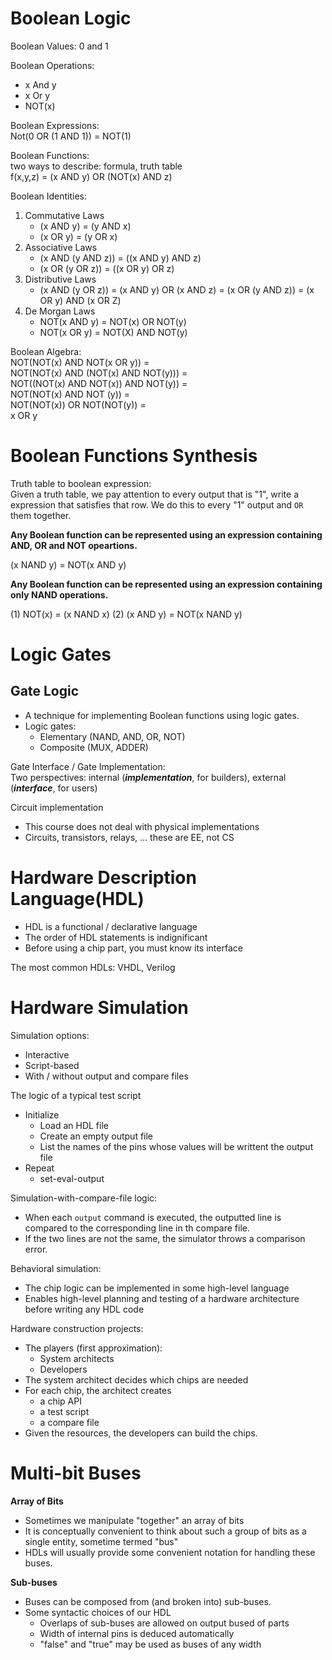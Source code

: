 # Boolean Logic
Boolean Values: 0 and 1

Boolean Operations:
- x And y  
- x Or y  
- NOT(x)  

Boolean Expressions:  
Not(0 OR (1 AND 1)) = NOT(1)

Boolean Functions:  
two ways to describe: formula, truth table  
f(x,y,z) = (x AND y) OR (NOT(x) AND z)

Boolean Identities:  
1. Commutative Laws
    - (x AND y) = (y AND x)
    - (x OR y) = (y OR x)
2. Associative Laws
    - (x AND (y AND z)) = ((x AND y) AND z)
    - (x OR (y OR z)) = ((x OR y) OR z)
3. Distributive Laws
    - (x AND (y OR z)) = (x AND y) OR (x AND z)
    = (x OR (y AND z)) = (x OR y) AND (x OR Z)
4. De Morgan Laws
    - NOT(x AND y) = NOT(x) OR NOT(y)
    - NOT(x OR y) = NOT(X) AND NOT(y)

Boolean Algebra:  
NOT(NOT(x) AND NOT(x OR y)) =  
NOT(NOT(x) AND (NOT(x) AND NOT(y))) =  
NOT((NOT(x) AND NOT(x)) AND NOT(y)) =  
NOT(NOT(x) AND NOT (y)) =  
NOT(NOT(x)) OR NOT(NOT(y)) =  
x OR y
# Boolean Functions Synthesis
Truth table to boolean expression:  
Given a truth table, we pay attention to every output that is "1", write a expression that satisfies that row. We do this to every "1" output and `OR` them together.

**Any Boolean function can be represented using an expression containing AND, OR and NOT opeartions.**

(x NAND y) = NOT(x AND y)

**Any Boolean function can be represented using an expression containing only NAND operations.**

(1) NOT(x) = (x NAND x)
(2) (x AND y) = NOT(x NAND y)
# Logic Gates
## Gate Logic
- A technique for implementing Boolean functions using logic gates.
- Logic gates:
    - Elementary (NAND, AND, OR, NOT)
    - Composite (MUX, ADDER)


Gate Interface / Gate Implementation:  
Two perspectives: internal (***implementation***, for builders), external (***interface***, for users)

Circuit implementation
- This course does not deal with physical implementations
- Circuits, transistors, relays, ... these are EE, not CS
# Hardware Description Language(HDL)
- HDL is a functional / declarative language
- The order of HDL statements is indignificant
- Before using a chip part, you must know its interface

The most common HDLs: VHDL, Verilog
# Hardware Simulation
Simulation options:  
- Interactive
- Script-based
- With / without output and compare files

The logic of a typical test script
- Initialize
    - Load an HDL file
    - Create an empty output file
    - List the names of the pins whose values will be writtent the output file
- Repeat
    - set-eval-output

Simulation-with-compare-file logic:  
- When each `output` command is executed, the outputted line is compared to the corresponding line in th compare file.
- If the two lines are not the same, the simulator throws a comparison error.

Behavioral simulation:  
- The chip logic can be implemented in some high-level language
- Enables high-level planning and testing of a hardware architecture before writing any HDL code

Hardware construction projects:  
- The players (first approximation):
    - System architects
    - Developers
- The system architect decides which chips are needed
- For each chip, the architect creates
    - a chip API
    - a test script
    - a compare file
- Given the resources, the developers can build the chips.
# Multi-bit Buses
**Array of Bits**
- Sometimes we manipulate "together" an array of bits
- It is conceptually convenient to think about such a group of bits as a single entity, sometime termed "bus"
- HDLs will usually provide some convenient notation for handling these buses.

**Sub-buses**
- Buses can be composed from (and broken into) sub-buses.
- Some syntactic choices of our HDL
    - Overlaps of sub-buses are allowed on output bused of parts
    - Width of internal pins is deduced automatically
    - "false" and "true" may be used as buses of any width